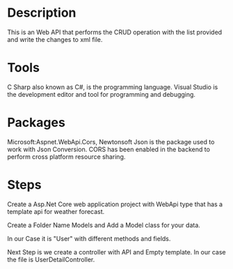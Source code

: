 ﻿# Description
This is an Web API that performs the CRUD operation with the list provided and write the changes to xml file.

# Tools
C Sharp also known as C#, is the programming language. Visual Studio is the development editor and tool for programming and debugging.

# Packages
Microsoft:Aspnet.WebApi.Cors, Newtonsoft Json is the package used to work with Json Conversion. CORS has been enabled in the backend to perform cross platform resource sharing.

# Steps

Create a Asp.Net Core web application project with WebApi type that has a template api for weather forecast.

Create a Folder Name Models and Add a Model class for your data.

In our Case it is "User" with different methods and fields.

Next Step is we create a controller with API and Empty template.
In our case the file is UserDetailController.



